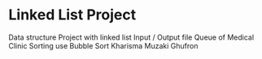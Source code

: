 # Linked List Project
Data structure Project with linked list Input / Output file 
Queue of Medical Clinic
Sorting use Bubble Sort
Kharisma Muzaki Ghufron
